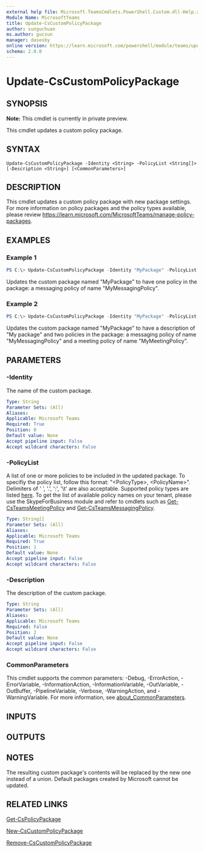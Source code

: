 ```yaml
---
external help file: Microsoft.TeamsCmdlets.PowerShell.Custom.dll-Help.xml
Module Name: MicrosoftTeams
title: Update-CsCustomPolicyPackage
author: sunguchuan
ms.author: gucsun
manager: dasosby
online version: https://learn.microsoft.com/powershell/module/teams/update-cscustompolicypackage
schema: 2.0.0
---
```


# Update-CsCustomPolicyPackage

## SYNOPSIS

**Note:** This cmdlet is currently in private preview.

This cmdlet updates a custom policy package.

## SYNTAX

```
Update-CsCustomPolicyPackage -Identity <String> -PolicyList <String[]> [-Description <String>] [<CommonParameters>]
```

## DESCRIPTION

This cmdlet updates a custom policy package with new package settings. For more information on policy packages and the policy types available, please review https://learn.microsoft.com/MicrosoftTeams/manage-policy-packages.

## EXAMPLES

### Example 1
```powershell
PS C:\> Update-CsCustomPolicyPackage -Identity "MyPackage" -PolicyList "TeamsMessagingPolicy, MyMessagingPolicy"
```

Updates the custom package named "MyPackage" to have one policy in the package: a messaging policy of name "MyMessagingPolicy".
### Example 2
```powershell
PS C:\> Update-CsCustomPolicyPackage -Identity "MyPackage" -PolicyList "TeamsMessagingPolicy, MyMessagingPolicy", "TeamsMeetingPolicy, MyMeetingPolicy" -Description "My package"
```

Updates the custom package named "MyPackage" to have a description of "My package" and two policies in the package: a messaging policy of name "MyMessagingPolicy" and a meeting policy of name "MyMeetingPolicy".

## PARAMETERS

### -Identity

The name of the custom package.

```yaml
Type: String
Parameter Sets: (All)
Aliases:
Applicable: Microsoft Teams
Required: True
Position: 0
Default value: None
Accept pipeline input: False
Accept wildcard characters: False
```

### -PolicyList

A list of one or more policies to be included in the updated package. To specifiy the policy list, follow this format: "\<PolicyType\>, \<PolicyName\>". Delimiters of ' ', '.', ':', '\t' are also acceptable. Supported policy types are listed [here](https://learn.microsoft.com/MicrosoftTeams/manage-policy-packages#what-is-a-policy-package). To get the list of available policy names on your tenant, please use the SkypeForBusiness module and refer to cmdlets such as [Get-CsTeamsMeetingPolicy](https://learn.microsoft.com/powershell/module/teams/get-csteamsmeetingpolicy?view=skype-ps) and [Get-CsTeamsMessagingPolicy](https://learn.microsoft.com/powershell/module/teams/get-csteamsmessagingpolicy?view=skype-ps).

```yaml
Type: String[]
Parameter Sets: (All)
Aliases:
Applicable: Microsoft Teams
Required: True
Position: 1
Default value: None
Accept pipeline input: False
Accept wildcard characters: False
```

### -Description

The description of the custom package.

```yaml
Type: String
Parameter Sets: (All)
Aliases:
Applicable: Microsoft Teams
Required: False
Position: 2
Default value: None
Accept pipeline input: False
Accept wildcard characters: False
```

### CommonParameters
This cmdlet supports the common parameters: -Debug, -ErrorAction, -ErrorVariable, -InformationAction, -InformationVariable, -OutVariable, -OutBuffer, -PipelineVariable, -Verbose, -WarningAction, and -WarningVariable. For more information, see [about_CommonParameters](https://go.microsoft.com/fwlink/?LinkID=113216).

## INPUTS

## OUTPUTS

## NOTES
The resulting custom package's contents will be replaced by the new one instead of a union. Default packages created by Microsoft cannot be updated.

## RELATED LINKS

[Get-CsPolicyPackage](Get-CsPolicyPackage.md)

[New-CsCustomPolicyPackage](New-CsCustomPolicyPackage.md)

[Remove-CsCustomPolicyPackage](Remove-CsCustomPolicyPackage.md)
